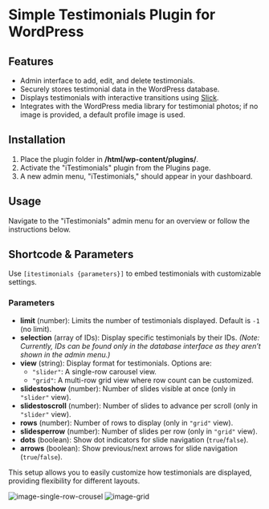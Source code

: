 # Simple Testimonials Plugin for WordPress

## Features
- Admin interface to add, edit, and delete testimonials.
- Securely stores testimonial data in the WordPress database.
- Displays testimonials with interactive transitions using [Slick](https://kenwheeler.github.io/slick/).
- Integrates with the WordPress media library for testimonial photos; if no image is provided, a default profile image is used.

## Installation
1. Place the plugin folder in **/html/wp-content/plugins/**.
2. Activate the "iTestimonials" plugin from the Plugins page.
3. A new admin menu, "iTestimonials," should appear in your dashboard.

## Usage
Navigate to the "iTestimonials" admin menu for an overview or follow the instructions below.

## Shortcode & Parameters
Use `[itestimonials {parameters}]` to embed testimonials with customizable settings.

### Parameters
- **limit** (number): Limits the number of testimonials displayed. Default is `-1` (no limit).
- **selection** (array of IDs): Display specific testimonials by their IDs. *(Note: Currently, IDs can be found only in the database interface as they aren’t shown in the admin menu.)*
- **view** (string): Display format for testimonials. Options are:
  - `"slider"`: A single-row carousel view.
  - `"grid"`: A multi-row grid view where row count can be customized.
- **slidestoshow** (number): Number of slides visible at once (only in `"slider"` view).
- **slidestoscroll** (number): Number of slides to advance per scroll (only in `"slider"` view).
- **rows** (number): Number of rows to display (only in `"grid"` view).
- **slidesperrow** (number): Number of slides per row (only in `"grid"` view).
- **dots** (boolean): Show dot indicators for slide navigation (`true`/`false`).
- **arrows** (boolean): Show previous/next arrows for slide navigation (`true`/`false`).

This setup allows you to easily customize how testimonials are displayed, providing flexibility for different layouts.

![image-single-row-crousel](https://github.com/user-attachments/assets/676a5d28-4ece-4e4e-9469-948fc1d17a54)
![image-grid](https://github.com/user-attachments/assets/13612698-4032-42f1-8159-74cfc01b6367)

